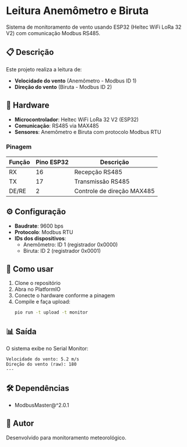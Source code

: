 # Leitura Anemômetro e Biruta

Sistema de monitoramento de vento usando ESP32 (Heltec WiFi LoRa 32 V2) com comunicação Modbus RS485.

## 📋 Descrição

Este projeto realiza a leitura de:
- **Velocidade do vento** (Anemômetro - Modbus ID 1)
- **Direção do vento** (Biruta - Modbus ID 2)

## 🔧 Hardware

- **Microcontrolador**: Heltec WiFi LoRa 32 V2 (ESP32)
- **Comunicação**: RS485 via MAX485
- **Sensores**: Anemômetro e Biruta com protocolo Modbus RTU

### Pinagem

| Função | Pino ESP32 | Descrição |
|--------|------------|-----------|
| RX | 16 | Recepção RS485 |
| TX | 17 | Transmissão RS485 |
| DE/RE | 2 | Controle de direção MAX485 |

## ⚙️ Configuração

- **Baudrate**: 9600 bps
- **Protocolo**: Modbus RTU
- **IDs dos dispositivos**:
  - Anemômetro: ID 1 (registrador 0x0000)
  - Biruta: ID 2 (registrador 0x0001)

## 🚀 Como usar

1. Clone o repositório
2. Abra no PlatformIO
3. Conecte o hardware conforme a pinagem
4. Compile e faça upload:
   ```bash
   pio run -t upload -t monitor
   ```

## 📊 Saída

O sistema exibe no Serial Monitor:
```
Velocidade do vento: 5.2 m/s
Direção do vento (raw): 180
---
```

## 🛠️ Dependências

- ModbusMaster@^2.0.1

## 📝 Autor

Desenvolvido para monitoramento meteorológico.
